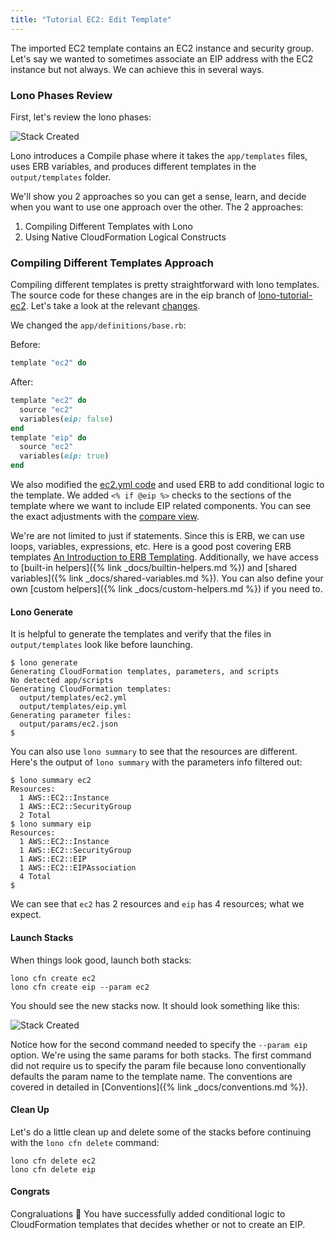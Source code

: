 ```yaml
---
title: "Tutorial EC2: Edit Template"
---
```


The imported EC2 template contains an EC2 instance and security group.  Let's say we wanted to sometimes associate an EIP address with the EC2 instance but not always.  We can achieve this in several ways.

### Lono Phases Review

First, let's review the lono phases:

<img src="/img/tutorial/lono-flowchart.png" alt="Stack Created" class="doc-photo lono-flowchart">

Lono introduces a Compile phase where it takes the `app/templates` files, uses ERB variables, and produces different templates in the `output/templates` folder.

We'll show you 2 approaches so you can get a sense, learn, and decide when you want to use one approach over the other. The 2 approaches:

1. Compiling Different Templates with Lono
2. Using Native CloudFormation Logical Constructs

### Compiling Different Templates Approach

Compiling different templates is pretty straightforward with lono templates.  The source code for these changes are in the eip branch of [lono-tutorial-ec2](https://github.com/tongueroo/lono-tutorial-ec2/blob/eip/app/templates/ec2.yml).  Let's take a look at the relevant [changes](https://github.com/tongueroo/lono-tutorial-ec2/compare/eip).

We changed the `app/definitions/base.rb`:

Before:

```ruby
template "ec2" do
```

After:

```ruby
template "ec2" do
  source "ec2"
  variables(eip: false)
end
template "eip" do
  source "ec2"
  variables(eip: true)
end
```

We also modified the [ec2.yml code](https://github.com/tongueroo/lono-tutorial-ec2/blob/eip/app/templates/ec2.yml) and used ERB to add conditional logic to the template. We added `<% if @eip %>` checks to the sections of the template where we want to include EIP related components.  You can see the exact adjustments with the [compare view](https://github.com/tongueroo/lono-tutorial-ec2/compare/eip).

We're are not limited to just if statements.  Since this is ERB, we can use loops, variables, expressions, etc.  Here is a good post covering ERB templates [An Introduction to ERB Templating](http://www.stuartellis.name/articles/erb/). Additionally, we have access to [built-in helpers]({% link _docs/builtin-helpers.md %}) and [shared variables]({% link _docs/shared-variables.md %}).  You can also define your own [custom helpers]({% link _docs/custom-helpers.md %}) if you need to.

#### Lono Generate

It is helpful to generate the templates and verify that the files in `output/templates` look like before launching.

```
$ lono generate
Generating CloudFormation templates, parameters, and scripts
No detected app/scripts
Generating CloudFormation templates:
  output/templates/ec2.yml
  output/templates/eip.yml
Generating parameter files:
  output/params/ec2.json
$
```

You can also use `lono summary` to see that the resources are different. Here's the output of `lono summary` with the parameters info filtered out:

```
$ lono summary ec2
Resources:
  1 AWS::EC2::Instance
  1 AWS::EC2::SecurityGroup
  2 Total
$ lono summary eip
Resources:
  1 AWS::EC2::Instance
  1 AWS::EC2::SecurityGroup
  1 AWS::EC2::EIP
  1 AWS::EC2::EIPAssociation
  4 Total
$
```

We can see that `ec2` has 2 resources and `eip` has 4 resources; what we expect.

#### Launch Stacks

When things look good, launch both stacks:

```
lono cfn create ec2
lono cfn create eip --param ec2
```

You should see the new stacks now. It should look something like this:

<img src="/img/tutorials/ec2/both-stacks.png" alt="Stack Created" class="doc-photo lono-flowchart">

Notice how for the second command needed to specify the `--param eip` option.  We're using the same params for both stacks.  The first command did not require us to specify the param file because lono conventionally defaults the param name to the template name. The conventions are covered in detailed in [Conventions]({% link _docs/conventions.md %}).


#### Clean Up

Let's do a little clean up and delete some of the stacks before continuing with the `lono cfn delete` command:

```
lono cfn delete ec2
lono cfn delete eip
```

#### Congrats
Congraluations 🎉 You have successfully added conditional logic to CloudFormation templates that decides whether or not to create an EIP.
